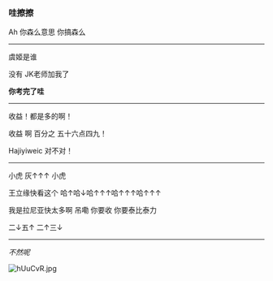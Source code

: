 ### 哇擦擦

Ah 你森么意思 你搞森么

---

虞姬是谁

没有 JK老师加我了

**你考完了哇**

---

收益！都是多的啊！

收益 啊 百分之 五十六点四九！

Hajiyiweic 对不对！

---

小虎 灰↑↑↑ 小虎

王立缘快看这个 哈↑哈↓哈↑↑↑哈↑↑↑哈↑↑↑

我是拉尼亚快太多啊 吊嘞 你要收 你要泰比泰力

二↓五↑ 二↑三↓

---

*不然呢*

![hUuCvR.jpg](https://z3.ax1x.com/2021/08/31/hUuCvR.jpg)

